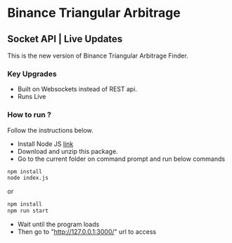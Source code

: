 # Binance Triangular Arbitrage

## Socket API | Live Updates

This is the new version of Binance Triangular Arbitrage Finder.

### Key Upgrades

- Built on Websockets instead of REST api.
- Runs Live

### How to run ?

Follow the instructions below.

- Install Node JS [link](https://nodejs.org/en/)
- Download and unzip this package.
- Go to the current folder on command prompt and run below commands

```bash
npm install
node index.js
```

or

```bash
npm install
npm run start
```

- Wait until the program loads
- Then go to "http://127.0.0.1:3000/" url to access
